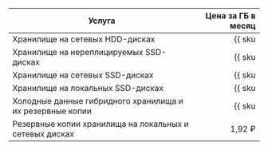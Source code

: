 | Услуга                                                    | Цена за ГБ в месяц                                                            |
|-----------------------------------------------------------|------------------------------------------------------------------------------:|
| Хранилище на сетевых HDD-дисках                           | {{ sku|RUB|mdb.cluster.network-hdd.ch|month|string }}                         |
| Хранилище на нереплицируемых SSD-дисках                   | {{ sku|RUB|mdb.cluster.network-ssd-nonreplicated.ch|month|string }}           |
| Хранилище на сетевых SSD-дисках                           | {{ sku|RUB|mdb.cluster.network-nvme.ch|month|string }}                        |
| Хранилище на локальных SSD-дисках                         | {{ sku|RUB|mdb.cluster.local-nvme.ch|month|string }}                          |
| Холодные данные гибридного хранилища и их резервные копии | {{ sku|RUB|storage.bucket.used_space.standard|pricingRate.720|month|string }} |
| Резервные копии хранилища на локальных и сетевых дисках   | 1,92 ₽                                                                        |
